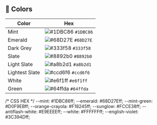 
## 🎨 Colors

| Color          | Hex                                                                |
| -------------- | ------------------------------------------------------------------ |
| Mint           | ![#1DBC86](https://via.placeholder.com/10/1dbc86?text=+) `#1DBC86` |
| Emerald        | ![#68D27E](https://via.placeholder.com/10/0a192f?text=+) `#68D27E` |
| Dark Grey      | ![#333f58](https://via.placeholder.com/10/333f58?text=+) `#333f58` |
| Slate          | ![#8892b0](https://via.placeholder.com/10/8892b0?text=+) `#8892b0` |
| Light Slate    | ![#a8b2d1](https://via.placeholder.com/10/a8b2d1?text=+) `#a8b2d1` |
| Lightest Slate | ![#ccd6f6](https://via.placeholder.com/10/ccd6f6?text=+) `#ccd6f6` |
| White          | ![#e6f1ff](https://via.placeholder.com/10/e6f1ff?text=+) `#e6f1ff` |
| Green          | ![#64ffda](https://via.placeholder.com/10/64ffda?text=+) `#64ffda` |

/* CSS HEX */
--mint: #1DBC86ff;
--emerald: #68D27Eff;
--mint-green: #D0F9EBff;
--orange-crayola: #F18245ff;
--sunglow: #FCCE38ff;
--antiflash-white: #E9EEEEff;
--white: #FFFFFFff;
--english-violet: #3C394Dff;

